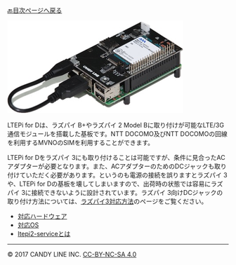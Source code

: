 [🔙目次ページへ戻る](README.md)

![LTEPi for D](images/LTEPiD.jpg)

LTEPi for Dは、ラズパイ B+やラズパイ 2 Model Bに取り付けが可能なLTE/3G通信モジュールを搭載した基板です。NTT DOCOMO及びNTT DOCOMOの回線を利用するMVNOのSIMを利用することができます。

LTEPi for Dをラズパイ 3にも取り付けることは可能ですが、条件に見合ったACアダプターが必要となります。また、ACアダプターのためのDCジャックも取り付けていただく必要があります。というのも電源の接続を誤りますとラズパイ 3や、LTEPi for Dの基板を壊してしまいますので、出荷時の状態では容易にラズパイ 3に接続できないように設計されています。ラズパイ 3向けDCジャックの取り付け方法については、[ラズパイ3対応方法](📌Raspberry-Pi3対応方法.md)のページをご覧ください。

* [対応ハードウェア](対応ハードウェア.md)
* [対応OS](対応OS.md)
* [ltepi2-serviceとは](ltepi2-serviceとは.md)

---
© 2017 CANDY LINE INC. [CC-BY-NC-SA 4.0](https://creativecommons.org/licenses/by-nc-sa/4.0/)
